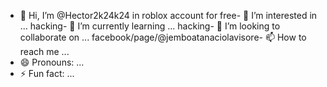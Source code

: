 - 👋 Hi, I’m @Hector2k24k24
in roblox account for free- 👀 I’m interested in ...
hacking- 🌱 I’m currently learning ...
hacking- 💞️ I’m looking to collaborate on ...
facebook/page/@jemboatanaciolavisore- 📫 How to reach me ...
- 😄 Pronouns: ...
- ⚡ Fun fact: ...

<!---
Hector2k24k24/Hector2k24k24 is a ✨ special ✨ repository because its `README.md` (this file) appears on your GitHub profile.
You can click the Preview link to take a look at your changes.
--->
